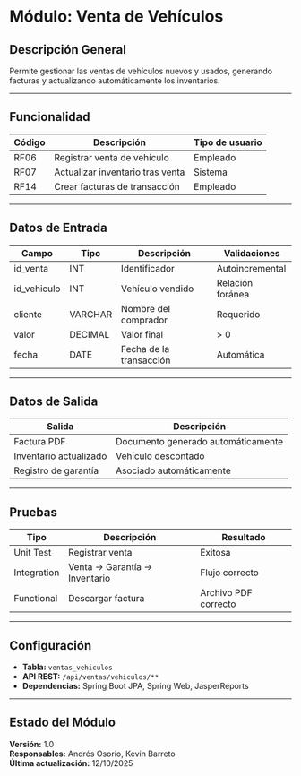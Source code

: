 # Módulo: Venta de Vehículos

## Descripción General
Permite gestionar las ventas de vehículos nuevos y usados, generando facturas y actualizando automáticamente los inventarios.

---

## Funcionalidad
| Código | Descripción | Tipo de usuario |
|---------|--------------|-----------------|
| RF06 | Registrar venta de vehículo | Empleado |
| RF07 | Actualizar inventario tras venta | Sistema |
| RF14 | Crear facturas de transacción | Empleado |

---

## Datos de Entrada
| Campo | Tipo | Descripción | Validaciones |
|--------|------|-------------|---------------|
| id_venta | INT | Identificador | Autoincremental |
| id_vehiculo | INT | Vehículo vendido | Relación foránea |
| cliente | VARCHAR | Nombre del comprador | Requerido |
| valor | DECIMAL | Valor final | > 0 |
| fecha | DATE | Fecha de la transacción | Automática |

---

## Datos de Salida
| Salida | Descripción |
|---------|--------------|
| Factura PDF | Documento generado automáticamente |
| Inventario actualizado | Vehículo descontado |
| Registro de garantía | Asociado automáticamente |

---

## Pruebas
| Tipo | Descripción | Resultado |
|------|--------------|-----------|
| Unit Test | Registrar venta | Exitosa |
| Integration | Venta → Garantía → Inventario | Flujo correcto |
| Functional | Descargar factura | Archivo PDF correcto |

---

## Configuración
- **Tabla:** `ventas_vehiculos`
- **API REST:** `/api/ventas/vehiculos/**`
- **Dependencias:** Spring Boot JPA, Spring Web, JasperReports

---

## Estado del Módulo
**Versión:** 1.0  
**Responsables:** Andrés Osorio, Kevin Barreto  
**Última actualización:** 12/10/2025
